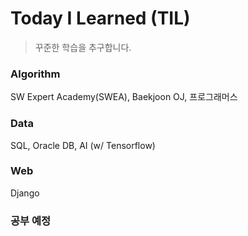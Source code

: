 # Today I Learned (TIL)

> 꾸준한 학습을 추구합니다.

### Algorithm

SW Expert Academy(SWEA), Baekjoon OJ, 프로그래머스

### Data

SQL, Oracle DB, AI (w/ Tensorflow)

### Web

Django



### 공부 예정

[데이콘]: http://www.yes24.com/Product/Goods/96816149	"데이콘 우승작 분석"
[Tableau]: https://www.boostcourse.org/ds121	"Tableau"

